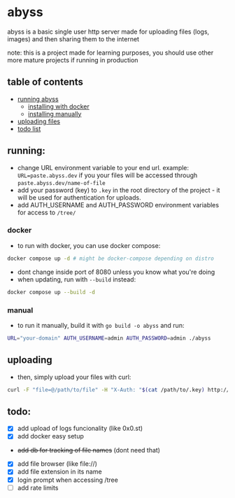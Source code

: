 # abyss

abyss is a basic single user http server made for uploading files (logs, images) and then sharing them to the internet

note: this is a project made for learning purposes, you should use other more mature projects if running in production

## table of contents

- [running abyss](#running)
  - [installing with docker](#docker)
  - [installing manually](#manual)
- [uploading files](#uploading)
- [todo list](#todo)

## running:

- change URL environment variable to your end url. example: `URL=paste.abyss.dev` if you your files will be accessed through `paste.abyss.dev/name-of-file`
- add your password (key) to `.key` in the root directory of the project - it will be used for authentication for uploads.
- add AUTH_USERNAME and AUTH_PASSWORD environment variables for access to `/tree/`

### docker

- to run with docker, you can use docker compose:

```bash
docker compose up -d # might be docker-compose depending on distro
```

- dont change inside port of 8080 unless you know what you're doing
- when updating, run with `--build` instead:

```bash
docker compose up --build -d
```

### manual

- to run it manually, build it with `go build -o abyss` and run:

```bash
URL="your-domain" AUTH_USERNAME=admin AUTH_PASSWORD=admin ./abyss
```

## uploading

- then, simply upload your files with curl:

```bash
curl -F "file=@/path/to/file" -H "X-Auth: "$(cat /path/to/.key) http://localhost:8080/
```

## todo:

- [x] add upload of logs funcionality (like 0x0.st)
- [x] add docker easy setup
- ~~add db for tracking of file names~~ (dont need that)
- [x] add file browser (like file://)
- [x] add file extension in its name
- [x] login prompt when accessing /tree
- [ ] add rate limits
